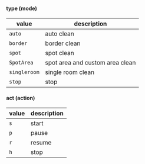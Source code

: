 #### type (mode)

| value        | description                     |
| ------------ | ------------------------------- |
| `auto`       | auto clean                      |
| `border`     | border clean                    |
| `spot`       | spot clean                      |
| `SpotArea`   | spot area and custom area clean |
| `singleroom` | single room clean               |
| `stop`       | stop                            |

#### act (action)

| value | description |
| ----- | ----------- |
| `s`   | start       |
| `p`   | pause       |
| `r`   | resume      |
| `h`   | stop        |
